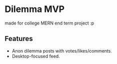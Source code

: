 # Dilemma MVP

made for college MERN end term project :p

## Features
- Anon dilemma posts with votes/likes/comments.
- Desktop-focused feed.